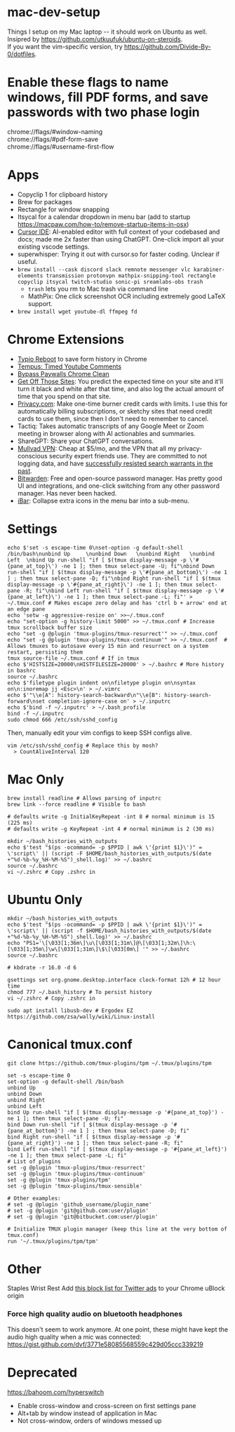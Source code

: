 # mac-dev-setup
Things I setup on my Mac laptop -- it should work on Ubuntu as well. Insipred by https://github.com/utkuufuk/ubuntu-on-steroids. </br>
If you want the vim-specific version, try https://github.com/Divide-By-0/dotfiles.

# Enable these flags to name windows, fill PDF forms, and save passwords with two phase login
chrome://flags/#window-naming </br>
chrome://flags/#pdf-form-save </br>
chrome://flags/#username-first-flow

# Apps
- Copyclip 1 for clipboard history
- Brew for packages
- Rectangle for window snapping
- Itsycal for a calendar dropdown in menu bar (add to startup https://macpaw.com/how-to/remove-startup-items-in-osx)
- [Cursor IDE](https://cursor.so): AI-enabled editor with full context of your codebased and docs; made me 2x faster than using ChatGPT. One-click import all your existing vscode settings.
- superwhisper: Trying it out with cursor.so for faster coding. Unclear if useful.
- `brew install --cask discord slack remnote messenger vlc karabiner-elements transmission protonvpn mathpix-snipping-tool rectangle copyclip itsycal twitch-studio sonic-pi sreamlabs-obs trash`
  - `trash` lets you rm to Mac trash via command line
  - MathPix: One click screenshot OCR including extremely good LaTeX support. 
- `brew install wget youtube-dl ffmpeg fd`

# Chrome Extensions
- [Typio Reboot](https://github.com/tsukumijima/typio-form-recovery-reboot/releases/tag/v3.3.0) to save form history in Chrome 
- [Tempus: Timed Youtube Comments](https://chrome.google.com/webstore/detail/tempus/bpdhbpeecmmglmkjfmigehaebpndmceh)
- [Bypass Paywalls Chrome Clean](https://gitlab.com/magnolia1234/bypass-paywalls-chrome-clean)
- [Get Off Those Sites](https://github.com/grimsteel/get-off-those-sites): You predict the expected time on your site and it'll turn it black and white after that time, and also log the actual amount of time that you spend on that site.
- [Privacy.com](https://app.privacy.com/join/QCDWQ): Make one-time burner credit cards with limits. I use this for automatically billing subscriptions, or sketchy sites that need credit cards to use them, since then I don't need to remember to cancel.
- Tactiq: Takes automatic transcripts of any Google Meet or Zoom meeting in browser along with AI actionables and summaries.
- ShareGPT: Share your ChatGPT conversations.
- [Mullvad VPN](mullvad.net): Cheap at $5/mo, and the VPN that all my privacy-conscious security expert friends use. They are committed to not logging data, and have [successfully resisted search warrants in the past](https://mullvad.net/en/blog/2023/4/20/mullvad-vpn-was-subject-to-a-search-warrant-customer-data-not-compromised/).
- [Bitwarden](https://bitwarden.com/): Free and open-source password manager. Has pretty good UI and integrations, and one-click switching from any other password manager. Has never been hacked.
- [iBar](https://apps.apple.com/us/app/ibar-menubar-icon-control-tool/id6443843900): Collapse extra icons in the menu bar into a sub-menu.

# Settings
```
echo $'set -s escape-time 0\nset-option -g default-shell /bin/bash\nunbind Up     \nunbind Down   \nunbind Right   \nunbind Left  \nbind Up run-shell "if [ $(tmux display-message -p \'#{pane_at_top}\') -ne 1 ]; then tmux select-pane -U; fi"\nbind Down run-shell "if [ $(tmux display-message -p \'#{pane_at_bottom}\') -ne 1 ] ; then tmux select-pane -D; fi"\nbind Right run-shell "if [ $(tmux display-message -p \'#{pane_at_right}\') -ne 1 ]; then tmux select-pane -R; fi"\nbind Left run-shell "if [ $(tmux display-message -p \'#{pane_at_left}\') -ne 1 ]; then tmux select-pane -L; fi"' > ~/.tmux.conf # Makes escape zero delay and has 'ctrl b + arrow' end at an edge pane
echo 'setw -g aggressive-resize on' >>~/.tmux.conf
echo "set-option -g history-limit 5000" >> ~/.tmux.conf # Increase tmux scrollback buffer size
echo "set -g @plugin 'tmux-plugins/tmux-resurrect'" >> ~/.tmux.conf 
echo "set -g @plugin 'tmux-plugins/tmux-continuum'" >> ~/.tmux.conf  # Allows tmuxes to autosave every 15 min and resurrect on a system restart, persisting them
tmux source-file ~/.tmux.conf # If in tmux
echo $'HISTSIZE=20000\nHISTFILESIZE=20000' > ~/.bashrc # More history in bashrc
source ~/.bashrc
echo $'filetype plugin indent on\nfiletype plugin on\nsyntax on\n:inoremap jj <Esc>\n' > ~/.vimrc
echo $'"\\e[A": history-search-backward\n"\\e[B": history-search-forward\nset completion-ignore-case on' > ~/.inputrc
echo $'bind -f ~/.inputrc' > ~/.bash_profile
bind -f ~/.inputrc
sudo chmod 666 /etc/ssh/sshd_config
```

Then, manually edit your vim configs to keep SSH configs alive.

```
vim /etc/ssh/sshd_config # Replace this by mosh?
  > CountAliveInterval 120
```

# Mac Only
```
brew install readline # Allows parsing of inputrc
brew link --force readline # Visible to bash

# defaults write -g InitialKeyRepeat -int 8 # normal minimum is 15 (225 ms)
# defaults write -g KeyRepeat -int 4 # normal minimum is 2 (30 ms)

mkdir ~/bash_histories_with_outputs
echo $'test "$(ps -ocommand= -p $PPID | awk \'{print $1}\')" = \'script\' || (script -F $HOME/bash_histories_with_outputs/$(date +"%d-%b-%y_%H-%M-%S")_shell.log)' >> ~/.bashrc
source ~/.bashrc
vi ~/.zshrc # Copy .zshrc in

```

# Ubuntu Only
```
mkdir ~/bash_histories_with_outputs
echo $'test "$(ps -ocommand= -p $PPID | awk \'{print $1}\')" = \'script\' || (script -f $HOME/bash_histories_with_outputs/$(date +"%d-%b-%y_%H-%M-%S")_shell.log)' >> ~/.bashrc
echo "PS1='\[\033[1;36m\]\u\[\033[1;31m\]@\[\033[1;32m\]\h:\[\033[1;35m\]\w\[\033[1;31m\]\$\[\033[0m\] '" >> ~/.bashrc
source ~/.bashrc

# kbdrate -r 16.0 -d 6

gsettings set org.gnome.desktop.interface clock-format 12h # 12 hour time
chmod 777 ~/.bash_history # To persist history
vi ~/.zshrc # Copy .zshrc in
``` 

``` 
sudo apt install libusb-dev # Ergodex EZ https://github.com/zsa/wally/wiki/Linux-install
```


# Canonical tmux.conf
```
git clone https://github.com/tmux-plugins/tpm ~/.tmux/plugins/tpm
```

```
set -s escape-time 0
set-option -g default-shell /bin/bash
unbind Up
unbind Down
unbind Right
unbind Left
bind Up run-shell "if [ $(tmux display-message -p '#{pane_at_top}') -ne 1 ]; then tmux select-pane -U; fi"
bind Down run-shell "if [ $(tmux display-message -p '#{pane_at_bottom}') -ne 1 ] ; then tmux select-pane -D; fi"
bind Right run-shell "if [ $(tmux display-message -p '#{pane_at_right}') -ne 1 ]; then tmux select-pane -R; fi"
bind Left run-shell "if [ $(tmux display-message -p '#{pane_at_left}') -ne 1 ]; then tmux select-pane -L; fi"
# List of plugins
set -g @plugin 'tmux-plugins/tmux-resurrect'
set -g @plugin 'tmux-plugins/tmux-continuum'
set -g @plugin 'tmux-plugins/tpm'
set -g @plugin 'tmux-plugins/tmux-sensible'

# Other examples:
# set -g @plugin 'github_username/plugin_name'
# set -g @plugin 'git@github.com:user/plugin'
# set -g @plugin 'git@bitbucket.com:user/plugin'

# Initialize TMUX plugin manager (keep this line at the very bottom of tmux.conf)
run '~/.tmux/plugins/tpm/tpm'
```

# Other


Staples Wrist Rest
Add [this block list for Twitter ads](https://raw.githubusercontent.com/robonxt/CleanYourTwitter/master/CleanYourTwitter.txt) to your Chrome uBlock origin

### Force high quality audio on bluetooth headphones
This doesn't seem to work anymore. At one point, these might have kept the audio high quality when a mic was connected: https://gist.github.com/dvf/3771e58085568559c429d05ccc339219

# Deprecated
https://bahoom.com/hyperswitch
- Enable cross-window and cross-screen on first settings pane
- Alt+tab by window instead of application in Mac
- Not cross-window, orders of windows messed up


